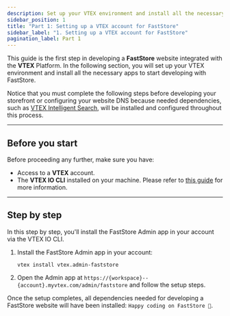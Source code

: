```yaml
---
description: Set up your VTEX environment and install all the necessary apps to start developing with FastStore
sidebar_position: 1
title: "Part 1: Setting up a VTEX account for FastStore"
sidebar_label: "1. Setting up a VTEX account for FastStore"
pagination_label: Part 1
---
```


This guide is the first step in developing a **FastStore** website integrated with the **VTEX** Platform. In the following section, you will set up your VTEX environment and install all the necessary apps to start developing with FastStore.

Notice that you must complete the following steps before developing your storefront or configuring your website DNS because needed dependencies, such as [VTEX Intelligent Search](https://help.vtex.com/tracks/vtex-intelligent-search), will be installed and configured throughout this process.

---

## Before you start

Before proceeding any further, make sure you have:

- Access to a **VTEX** account.
- The **VTEX IO CLI** installed on your machine. Please refer to [this guide](https://developers.vtex.com/vtex-developer-docs/docs/vtex-io-documentation-vtex-io-cli-installation-and-command-reference) for more information.

---

## Step by step

In this step by step, you'll install the FastStore Admin app in your account via the VTEX IO CLI.

1. Install the FastStore Admin app in your account:

   ```
   vtex install vtex.admin-faststore
   ```

2. Open the Admin app at `https://{workspace}--{account}.myvtex.com/admin/faststore` and follow the setup steps.

Once the setup completes, all dependencies needed for developing a FastStore website will have been installed: `Happy coding on FastStore 🎉`.
